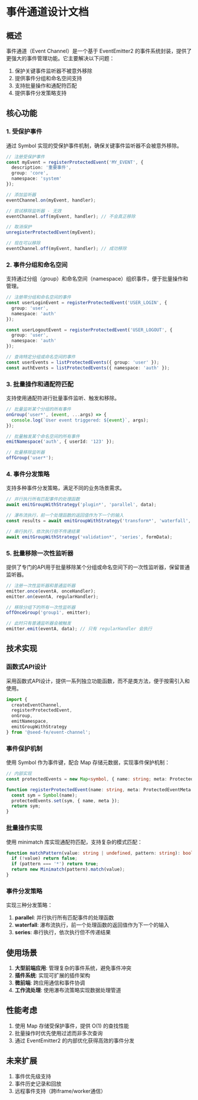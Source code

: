 # 事件通道设计文档

## 概述

事件通道（Event Channel）是一个基于 EventEmitter2 的事件系统封装，提供了更强大的事件管理功能。它主要解决以下问题：

1. 保护关键事件监听器不被意外移除
2. 提供事件分组和命名空间支持
3. 支持批量操作和通配符匹配
4. 提供事件分发策略支持

## 核心功能

### 1. 受保护事件

通过 Symbol 实现的受保护事件机制，确保关键事件监听器不会被意外移除。

```typescript
// 注册受保护事件
const myEvent = registerProtectedEvent('MY_EVENT', {
  description: '重要事件',
  group: 'core',
  namespace: 'system'
});

// 添加监听器
eventChannel.on(myEvent, handler);

// 尝试移除监听器 - 无效
eventChannel.off(myEvent, handler); // 不会真正移除

// 取消保护
unregisterProtectedEvent(myEvent);

// 现在可以移除
eventChannel.off(myEvent, handler); // 成功移除
```

### 2. 事件分组和命名空间

支持通过分组（group）和命名空间（namespace）组织事件，便于批量操作和管理。

```typescript
// 注册带分组和命名空间的事件
const userLoginEvent = registerProtectedEvent('USER_LOGIN', {
  group: 'user',
  namespace: 'auth'
});

const userLogoutEvent = registerProtectedEvent('USER_LOGOUT', {
  group: 'user',
  namespace: 'auth'
});

// 查询特定分组或命名空间的事件
const userEvents = listProtectedEvents({ group: 'user' });
const authEvents = listProtectedEvents({ namespace: 'auth' });
```

### 3. 批量操作和通配符匹配

支持使用通配符进行批量事件监听、触发和移除。

```typescript
// 批量监听某个分组的所有事件
onGroup('user*', (event, ...args) => {
  console.log(`User event triggered: ${event}`, args);
});

// 批量触发某个命名空间的所有事件
emitNamespace('auth', { userId: '123' });

// 批量移除监听器
offGroup('user*');
```

### 4. 事件分发策略

支持多种事件分发策略，满足不同的业务场景需求。

```typescript
// 并行执行所有匹配事件的处理函数
await emitGroupWithStrategy('plugin*', 'parallel', data);

// 瀑布流执行，前一个处理函数的返回值作为下一个的输入
const results = await emitGroupWithStrategy('transform*', 'waterfall', initialData);

// 串行执行，依次执行但不传递结果
await emitGroupWithStrategy('validation*', 'series', formData);
```

### 5. 批量移除一次性监听器

提供了专门的API用于批量移除某个分组或命名空间下的一次性监听器，保留普通监听器。

```typescript
// 注册一次性监听器和普通监听器
emitter.once(eventA, onceHandler);
emitter.on(eventA, regularHandler);

// 移除分组下的所有一次性监听器
offOnceGroup('group1', emitter);

// 此时只有普通监听器会被触发
emitter.emit(eventA, data); // 只有 regularHandler 会执行
```

## 技术实现

### 函数式API设计

采用函数式API设计，提供一系列独立功能函数，而不是类方法，便于按需引入和使用。

```typescript
import {
  createEventChannel,
  registerProtectedEvent,
  onGroup,
  emitNamespace,
  emitGroupWithStrategy
} from '@seed-fe/event-channel';
```

### 事件保护机制

使用 Symbol 作为事件键，配合 Map 存储元数据，实现事件保护机制：

```typescript
// 内部实现
const protectedEvents = new Map<symbol, { name: string; meta: ProtectedEventMeta }>();

function registerProtectedEvent(name: string, meta: ProtectedEventMeta = {}): symbol {
  const sym = Symbol(name);
  protectedEvents.set(sym, { name, meta });
  return sym;
}
```

### 批量操作实现

使用 minimatch 库实现通配符匹配，支持复杂的模式匹配：

```typescript
function matchPattern(value: string | undefined, pattern: string): boolean {
  if (!value) return false;
  if (pattern === '*') return true;
  return new Minimatch(pattern).match(value);
}
```

### 事件分发策略

实现三种分发策略：

1. **parallel**: 并行执行所有匹配事件的处理函数
2. **waterfall**: 瀑布流执行，前一个处理函数的返回值作为下一个的输入
3. **series**: 串行执行，依次执行但不传递结果

## 使用场景

1. **大型前端应用**: 管理复杂的事件系统，避免事件冲突
2. **插件系统**: 实现可扩展的插件架构
3. **微前端**: 跨应用通信和事件协调
4. **工作流处理**: 使用瀑布流策略实现数据处理管道

## 性能考虑

1. 使用 Map 存储受保护事件，提供 O(1) 的查找性能
2. 批量操作时优先使用过滤而非多次查询
3. 通过 EventEmitter2 的内部优化获得高效的事件分发

## 未来扩展

1. 事件优先级支持
2. 事件历史记录和回放
3. 远程事件支持（跨iframe/worker通信）
